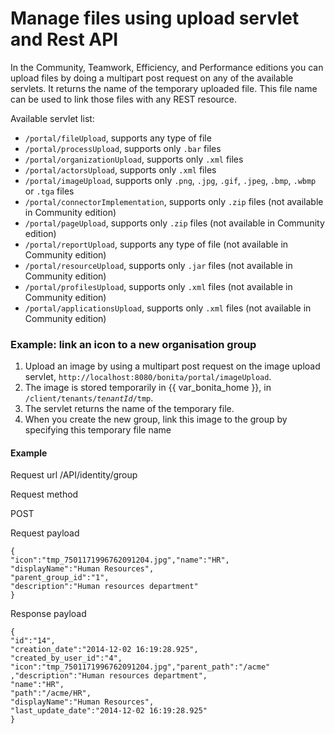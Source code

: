 # Manage files using upload servlet and Rest API

In the Community, Teamwork, Efficiency, and Performance editions
you can upload files by doing a multipart post request on any of the available servlets.
It returns the name of the temporary uploaded file.
This file name can be used to link those files with any REST resource.

Available servlet list:

* `/portal/fileUpload`, supports any type of file
* `/portal/processUpload`, supports only `.bar` files
* `/portal/organizationUpload`, supports only `.xml` files
* `/portal/actorsUpload`, supports only `.xml` files
* `/portal/imageUpload`, supports only `.png`, `.jpg`, `.gif`, `.jpeg`, `.bmp`, `.wbmp` or `.tga` files
* `/portal/connectorImplementation`, supports only `.zip` files (not available in Community edition)
* `/portal/pageUpload`, supports only `.zip` files (not available in Community edition)
* `/portal/reportUpload`, supports any type of file (not available in Community edition)
* `/portal/resourceUpload`, supports only `.jar` files (not available in Community edition)
* `/portal/profilesUpload`, supports only `.xml` files (not available in Community edition)
* `/portal/applicationsUpload`, supports only `.xml` files (not available in Community edition)

### Example: link an icon to a new organisation group

1. Upload an image by using a multipart post request on the image upload servlet, `http://localhost:8080/bonita/portal/imageUpload`.
2. The image is stored temporarily in {{ var\_bonita\_home }}, in `/client/tenants/`_`tenantId`_`/tmp`.
3. The servlet returns the name of the temporary file.
4. When you create the new group, link this image to the group by specifying this temporary file name

#### Example
Request url
/API/identity/group

Request method

POST

Request payload

    {
    "icon":"tmp_7501171996762091204.jpg","name":"HR",
    "displayName":"Human Resources",
    "parent_group_id":"1",
    "description":"Human resources department"
    }

Response payload

    {
    "id":"14",
    "creation_date":"2014-12-02 16:19:28.925",
    "created_by_user_id":"4",
    "icon":"tmp_7501171996762091204.jpg","parent_path":"/acme"
    ,"description":"Human resources department",
    "name":"HR",
    "path":"/acme/HR",
    "displayName":"Human Resources",
    "last_update_date":"2014-12-02 16:19:28.925"
    }